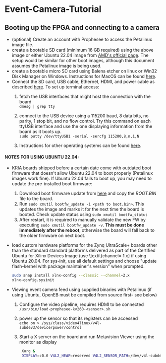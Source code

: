 # Event-Camera-Tutorial
## Booting up the FPGA and connecting to a camera

- (optional) Create an account with Prophesee to access the Petalinux image file.
- create a bootable SD card (minimum 16 GB required) using the above image or either Ubuntu 22.04 image from [AMD's official page](https://ubuntu.com/download/amd). The setup would be similar for other boot images, although this document assumes the Petalinux image is being used.
- create a bootable micro SD card using Balena etcher on linux or Win32 Disk Manager on Windows. Instructions for MacOS can be found [here](https://www.amd.com/en/products/system-on-modules/kria/k26/kv260-vision-starter-kit/getting-started/setting-up-the-sd-card-image.html).
- Connect the SD card, USB cable, Ethernet, HDMI, and power cable as described [here](https://www.amd.com/en/products/system-on-modules/kria/k26/kv260-vision-starter-kit/getting-started/connecting-everything.html). 
To set up terminal access:
    1. fetch the USB interfaces that might host the connection with the board\
       `dmesg | grep tty`    
    3. connect to the USB device using a 115200 baud, 8 data bits, no parity, 1 stop bit, and no flow control. Try this command on each ttyUSB interface and use the one displaying information from the board as it boots up. \
      `sudo putty /dev/ttyUSB1 -serial -sercfg 115200,8,n,1,N`
    
    5. Instructions for other operating systems can be found [here](https://www.amd.com/en/products/system-on-modules/kria/k26/kv260-vision-starter-kit/getting-started/booting-your-starter-kit.html).    

#### NOTES FOR USING UBUNTU 22.04:

- KRIA boards shipped before a certain date come with outdated boot firmware that doesn't allow Ubuntu 22.04 to boot properly (Petalinux images work fine). If Ubuntu 22.04 fails to boot up, you may need to update the pre-installed boot firmware:    
    1. Download boot firmware update from [here](https://xilinx-wiki.atlassian.net/wiki/spaces/A/pages/1641152513/Kria+SOMs+Starter+Kits#Boot-FW-Update-Process) and copy the *BOOT.BIN* file to the board.
    2. Run `sudo xmutil bootfw_update -i <path to boot.bin>`. This updates the image and marks it for the next time the board is booted. Check update status using `sudo xmutil bootfw_status`
    3. After restart, it is required to manually validate the new FW by executing `sudo xmutil bootfw_update -v`. **This must be done immediately after the reboot**, otherwise the board will fall back to the older firmware on next boot.        

- load custom hardware platforms for the Zynq UltraScale+ boards other than the standard standard platforms delivered as part of the Certified Ubuntu for Xilinx Devices Image (use \textit{channel= 1.x} if using Ubuntu 20.04. For sys-init, use all default settings and choose "update flash-kernel with package maintainer's version" when prompted.
    ```bash
    sudo snap install xlnx-config --classic --channel=2.x
    xlnx-config.sysinit
    ```

- Viewing event camera feed using supplied binaries with Petalinux (if using Ubuntu, OpenEB must be compiled from source first- see below)
    1. Configure the video pipeline, requires HDMI to be connected \
    `/usr/bin/load-prophesee-kv260-<sensor>.sh`
    
    2. power up the sensor so that its registers can be accessed \
    `echo on > /sys/class/video4linux/v4l-subdev3/device/power/control`
    
    4. Start a X server on the board and run Metavision Viewer using the monitor as display
       ```bash
        Xorg &
        DISPLAY=:0.0 V4L2_HEAP=reserved V4L2_SENSOR_PATH=/dev/v4l-subdev3 metavision_viewer
       ```
